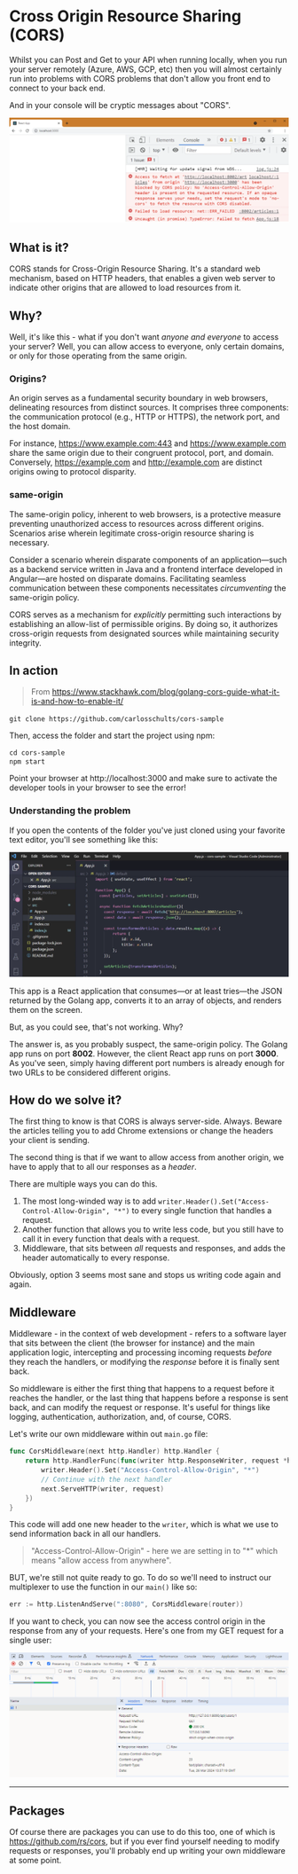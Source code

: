 # Cross Origin Resource Sharing (CORS)

Whilst you can Post and Get to your API when running locally, when you run your server remotely (Azure, AWS, GCP, etc) then you will almost certainly run into problems with CORS problems that don't allow you front end to connect to your back end.

And in your console will be cryptic messages about "CORS".

![alt text](images/cors.webp)

## What is it?

CORS stands for Cross-Origin Resource Sharing. It's a standard web mechanism, based on HTTP headers, that enables a given web server to indicate other origins that are allowed to load resources from it.

## Why?

Well, it's like this - what if you don't want *anyone and everyone* to access your server? Well, you can allow access to everyone, only certain domains, or only for those operating from the same origin.

### Origins?

An origin serves as a fundamental security boundary in web browsers, delineating resources from distinct sources. It comprises three components: the communication protocol (e.g., HTTP or HTTPS), the network port, and the host domain. 

For instance, https://www.example.com:443 and https://www.example.com share the same origin due to their congruent protocol, port, and domain. Conversely, https://example.com and http://example.com are distinct origins owing to protocol disparity.

### same-origin

The same-origin policy, inherent to web browsers, is a protective measure preventing unauthorized access to resources across different origins. Scenarios arise wherein legitimate cross-origin resource sharing is necessary. 

Consider a scenario wherein disparate components of an application—such as a backend service written in Java and a frontend interface developed in Angular—are hosted on disparate domains. Facilitating seamless communication between these components necessitates *circumventing* the same-origin policy. 

CORS serves as a mechanism for *explicitly* permitting such interactions by establishing an allow-list of permissible origins. By doing so, it authorizes cross-origin requests from designated sources while maintaining security integrity.

## In action

> From https://www.stackhawk.com/blog/golang-cors-guide-what-it-is-and-how-to-enable-it/

`git clone https://github.com/carlosschults/cors-sample`

Then, access the folder and start the project using npm:
```
cd cors-sample
npm start
```

Point your browser at http://localhost:3000 and make sure to activate the developer tools in your browser to see the error!

### Understanding the problem

If you open the contents of the folder you've just cloned using your favorite text editor, you'll see something like this:

![alt text](images/cors2.webp)

This app is a React application that consumes—or at least tries—the JSON returned by the Golang app, converts it to an array of objects, and renders them on the screen.

But, as you could see, that's not working. Why?

The answer is, as you probably suspect, the same-origin policy. The Golang app runs on port **8002**. However, the client React app runs on port **3000**. As you've seen, simply having different port numbers is already enough for two URLs to be considered different origins. 

## How do we solve it?

The first thing to know is that CORS is always server-side. Always. Beware the articles telling you to add Chrome extensions or change the headers your client is sending.

The second thing is that if we want to allow access from another origin, we have to apply that to all our responses as a *header*.

There are multiple ways you can do this.

1. The most long-winded way is to add `writer.Header().Set("Access-Control-Allow-Origin", "*")` to every single function that handles a request. 
2. Another function that allows you to write less code, but you still have to call it in every function that deals with a request.
3. Middleware, that sits between *all* requests and responses, and adds the header automatically to every response.

Obviously, option 3 seems most sane and stops us writing code again and again.

## Middleware

Middleware - in the context of web development - refers to a software layer that sits between the client (the browser for instance) and the main application logic, intercepting and processing incoming requests *before* they reach the handlers, or modifying the *response* before it is finally sent back.

So middleware is either the first thing that happens to a request before it reaches the handler, or the last thing that happens before a response is sent back, and can modify the request or response. It's useful for things like logging, authentication, authorization, and, of course, CORS.


Let's write our own middleware within out `main.go` file:

```go
func CorsMiddleware(next http.Handler) http.Handler {
    return http.HandlerFunc(func(writer http.ResponseWriter, request *http.Request) {
        writer.Header().Set("Access-Control-Allow-Origin", "*")
        // Continue with the next handler
        next.ServeHTTP(writer, request)
    })
}
```

This code will add one new header to the `writer`, which is what we use to send information back in all our handlers.

> "Access-Control-Allow-Origin" - here we are setting in to "*" which means "allow access from anywhere".

BUT, we're still not quite ready to go. To do so we'll need to instruct our multiplexer to use the function in our `main()` like so:

```go
err := http.ListenAndServe(":8080", CorsMiddleware(router))
```

If you want to check, you can now see the access control origin in the response from any of your requests. Here's one from my GET request for a single user:

![](images/alloworigin.PNG)

---

## Packages

Of course there are packages you can use to do this too, one of which is https://github.com/rs/cors, but if you ever find yourself needing to modify requests or responses, you'll probably end up writing your own middleware at some point.

